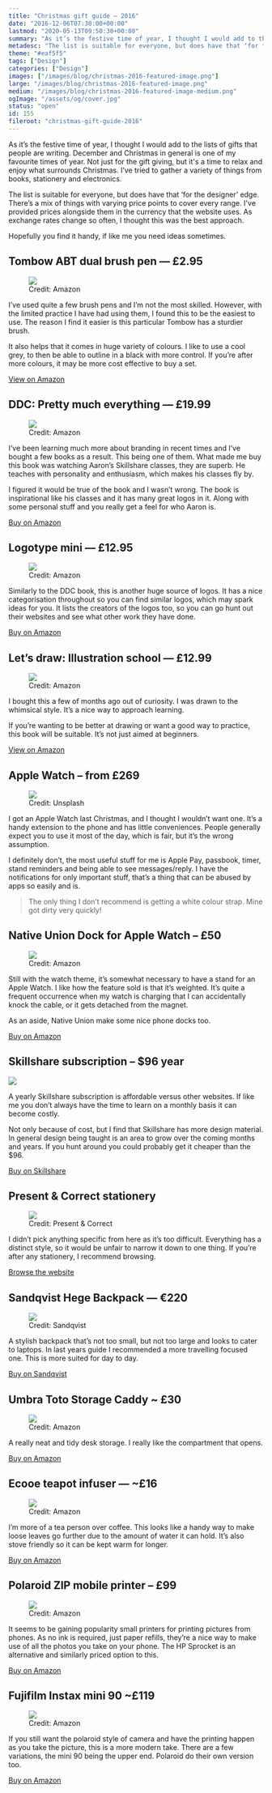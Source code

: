 ```yaml
---
title: "Christmas gift guide — 2016"
date: "2016-12-06T07:30:00+00:00"
lastmod: "2020-05-13T09:50:30+00:00"
summary: "As it’s the festive time of year, I thought I would add to the lists of gifts that people are writing. December and Christmas in general is one of my favourite times of year."
metadesc: "The list is suitable for everyone, but does have that ‘for the designer’ edge. There’s a mix of things with varying price points to cover every range."
theme: "#eaf5f5"
tags: ["Design"]
categories: ["Design"]
images: ["/images/blog/christmas-2016-featured-image.png"]
large: "/images/blog/christmas-2016-featured-image.png"
medium: "/images/blog/christmas-2016-featured-image-medium.png"
ogImage: "/assets/og/cover.jpg"
status: "open"
id: 155
fileroot: "christmas-gift-guide-2016"
---
```


As it’s the festive time of year, I thought I would add to the lists of gifts that people are writing. December and Christmas in general is one of my favourite times of year. Not just for the gift giving, but it's a time to relax and enjoy what surrounds Christmas. I’ve tried to gather a variety of things  from books, stationery and electronics.

The list is suitable for everyone, but does have that ‘for the designer’ edge. There’s a mix of things with varying price points to cover every range. I've provided prices alongside them in the currency that the website uses. As exchange rates change so often, I thought this was the best approach.

Hopefully you find it handy, if like me you need ideas sometimes.

## Tombow ABT dual brush pen — £2.95

<figure>
<Image src="/images/blog/tombow@2x.png" width={832} height={626} />
<figcaption>
Credit: Amazon
</figcaption>
</figure>

I’ve used quite a few brush pens and I’m not the most skilled. However, with the limited practice I have had using them, I found this to be the easiest to use. The reason I find it easier is this particular Tombow has a sturdier brush.

It also helps that it comes in huge variety of colours. I like to use a cool grey, to then be able to outline in a black with more control. If you’re after more colours, it may be more cost effective to buy a set.

[View on Amazon](https://www.amazon.co.uk/Tombow-ABT-Dual-Brush-Pen/dp/B005D6Q9VK/ref=sr_1_1?ie=UTF8&qid=1477142144&sr=8-1&keywords=tombow+brush+pen)

## DDC: Pretty much everything — £19.99

<figure>
<Image src="/images/blog/ddc@2x.jpg" width={832} height={626} />
<figcaption>
Credit: Amazon
</figcaption>
</figure>

I’ve been learning much more about branding in recent times and I’ve bought a few books as a result. This being one of them. What made me buy this book was watching Aaron’s Skillshare classes, they are superb. He teaches with personality and enthusiasm, which makes his classes fly by.

I figured it would be true of the book and I wasn’t wrong. The book is inspirational like his classes and it has many great logos in it. Along with some personal stuff and you really get a feel for who Aaron is.

[Buy on Amazon](https://www.amazon.co.uk/Draplin-Design-Co-Pretty-Everything-ebook/dp/B01DYIRDJK/ref=sr_1_1?ie=UTF8&qid=1477142541&sr=8-1&keywords=aaron+james+draplin)

## Logotype mini — £12.95

<figure>
<Image src="/images/blog/logotype@2x.jpg" width={832} height={626} />
<figcaption>
Credit: Amazon
</figcaption>
</figure>

Similarly to the DDC book, this is another huge source of logos. It has a nice categorisation throughout so you can find similar logos, which may spark ideas for you. It lists the creators of the logos too, so you can go hunt out their websites and see what other work they have done.

[Buy on Amazon](https://www.amazon.co.uk/dp/1780678576/ref=wl_it_dp_o_pC_nS_ttl?_encoding=UTF8&colid=3L1SY1AYVALIZ&coliid=IXK798N3X5N92)

## Let’s draw: Illustration school — £12.99

<figure>
<Image src="/images/blog/lets-draw@2x.jpg" width={832} height={626} />
<figcaption>
Credit: Amazon
</figcaption>
</figure>

I bought this a few of months ago out of curiosity. I was drawn to the whimsical style. It’s a nice way to approach learning.

If you’re wanting to be better at drawing or want a good way to practice, this book will be suitable. It’s not just aimed at beginners.

[View on Amazon](https://www.amazon.co.uk/Illustration-School-sketchpad-Sketchbook-Creatures/dp/1592539769/ref=sr_1_1?ie=UTF8&qid=1477141892&sr=8-1&keywords=illustration+school+lets+draw)

## Apple Watch – from £269

<figure>
<Image src="/images/blog/apple-watch@2x.jpg" width={832} height={626} />
<figcaption>
Credit: Unsplash
</figcaption>
</figure>

I got an Apple Watch last Christmas, and I thought I wouldn’t want one. It’s a handy extension to the phone and has little conveniences. People generally expect you to use it most of the day, which is fair, but it’s the wrong assumption.

I definitely don’t, the most useful stuff for me is Apple Pay, passbook, timer, stand reminders and being able to see messages/reply. I have the notifications for only important stuff, that’s a thing that can be abused by apps so easily and is.

> The only thing I don’t recommend is getting a white colour strap. Mine got dirty very quickly!

## Native Union Dock for Apple Watch – £50

<figure>
<Image src="/images/blog/watch-dock@2x.jpg" width={832} height={626} />
<figcaption>
Credit: Amazon
</figcaption>
</figure>


Still with the watch theme, it’s somewhat necessary to have a stand for an Apple Watch. I like how the feature sold is that it’s weighted. It’s quite a frequent occurrence when my watch is charging that I can accidentally knock the cable, or it gets detached from the magnet.

As an aside, Native Union make some nice phone docks too.

[Buy on Amazon](https://www.amazon.co.uk/Native-Union-DOCK-Apple-Watch-Slate/dp/B016CIW2CM?tag=mwgenius-21&SubscriptionId=AKIAID2HUF7VPZYSVYFQ&linkCode=xm2&camp=2025&creative=165953&creativeASIN=B016CIW2CM&ascsubtag=-1&th=1)

## Skillshare subscription – $96 year
<div className="article-image">
  <Image src="/images/blog/skillshare@2x.png" width={832} height={626} />
</div>

A yearly Skillshare subscription is affordable versus other websites. If like me you don’t always have the time to learn on a monthly basis it can become costly.

Not only because of cost, but I find that Skillshare has more design material. In general design being taught is an area to grow over the coming months and years. If you hunt around you could probably get it cheaper than the $96.

[Buy on Skillshare](https://www.skillshare.com/premium)

## Present & Correct stationery
<figure>
<Image src="/images/blog/present-correct@2x.jpg" width={832} height={626} />
<figcaption>
Credit: Present & Correct
</figcaption>
</figure>

I didn’t pick anything specific from here as it’s too difficult. Everything has a distinct style, so it would be unfair to narrow it down to one thing. If you’re after any stationery, I recommend browsing.

[Browse the website](http://www.presentandcorrect.com/collections/write)

## Sandqvist Hege Backpack — €220

<figure>
<Image src="/images/blog/sandqvist@2x.jpg" width={832} height={626} />
<figcaption>
Credit: Sandqvist
</figcaption>
</figure>


A stylish backpack that’s not too small, but not too large and looks to cater to laptops. In last years guide I recommended a more travelling focused one. This is more suited for day to day.

[Buy on Sandqvist](https://www.sandqvist.net/shop/hege-black)

## Umbra Toto Storage Caddy ~ £30

<figure>
<Image src="/images/blog/umbra-caddy@2x.jpg" width={832} height={626} />
<figcaption>
Credit: Amazon
</figcaption>
</figure>

A really neat and tidy desk storage. I really like the compartment that opens.

[Buy on Amazon](https://www.amazon.co.uk/Umbra-290239-048-Toto-Black-Walnut/dp/B01I58TH84/ref=sr_1_3?ie=UTF8&qid=1480934677&sr=8-3&keywords=Umbra+Toto+Storage)

## Ecooe teapot infuser — ~£16

<figure>
<Image src="/images/blog/ecooe@2x.jpg" width={832} height={626} />
<figcaption>
Credit: Amazon
</figcaption>
</figure>

I’m more of a tea person over coffee. This looks like a handy way to make loose leaves go further due to the amount of water it can hold. It’s also stove friendly so it can be kept warm for longer.

[Buy on Amazon](https://www.amazon.co.uk/Ecooe-Stainless-Infuser-Teapots-Stovetop/dp/B01DLIPISQ/ref=sr_1_fkmr0_2?ie=UTF8&qid=1478008007&sr=8-2-fkmr0&keywords=Ecooe+Glass+Teapot+24+Oz+Loose+Leaf+Tea+Maker+With+Stainless+Steel+Infuser+Stovetop+Safe+Tea+Kettle)

## Polaroid ZIP mobile printer – £99

<figure>
<Image src="/images/blog/polaroid@2x.jpg" width={832} height={626} />
<figcaption>
Credit: Amazon
</figcaption>
</figure>

It seems to be gaining popularity small printers for printing pictures from phones. As no ink is required, just paper refills, they’re a nice way to make use of all the photos you take on your phone. The HP Sprocket is an alternative and similarly priced option to this.

[Buy on Amazon](https://www.amazon.co.uk/Polaroid-Mobile-Printer-Printing-Technology/dp/B00TE8XKIS/ref=sr_1_4?s=electronics&ie=UTF8&qid=1480753318&sr=1-4)

## Fujifilm Instax mini 90 ~£119

<figure>
<Image src="/images/blog/instax@2x.jpg" width={832} height={626} />
<figcaption>
Credit: Amazon
</figcaption>
</figure>

If you still want the polaroid style of camera and have the printing happen as you take the picture, this is a more modern take. There are a few variations, the mini 90 being the upper end. Polaroid do their own version too.

[Buy on Amazon](https://www.amazon.co.uk/Instax-Mini-90-Camera-Shots/dp/B012CDT756/ref=sr_1_5?s=electronics&ie=UTF8&qid=1480931626&sr=1-5&keywords=instax+mini+90)
